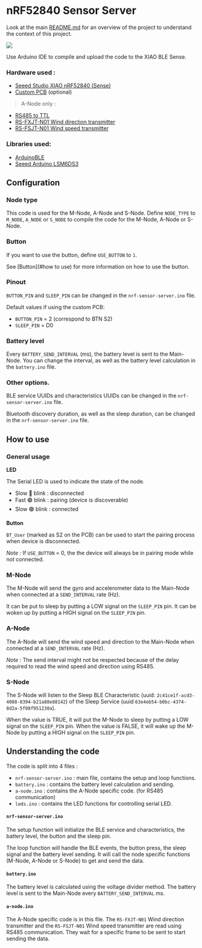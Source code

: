 # nRF52840 Sensor Server

Look at the main [README.md](../README.md) for an overview of the project to understand the context of this project.

<image src="../images/nodes.png">

Use Arduino IDE to compile and upload the code to the XIAO BLE Sense.

### Hardware used :

- [Seeed Studio XIAO nRF52840 (Sense)](https://wiki.seeedstudio.com/XIAO_BLE/)
- [Custom PCB](measure_board.pdf) (optional)

> A-Node only :

- [RS485 to TTL](https://techfun.sk/produkt/obojsmerny-prevodnik-ttl-usart-na-rs485/)
- [RS-FXJT-N01 Wind direction transmitter](https://instrucenter.com/wp-content/uploads/2022/03/RS-FXJT-N01.pdf)
- [RS-FSJT-N01 Wind speed transmitter](https://instrucenter.com/wp-content/uploads/2022/03/RS-FSJT-No1.pdf)

### Libraries used:

- [ArduinoBLE](https://www.arduino.cc/en/Reference/ArduinoBLE)
- [Seeed Arduino LSM6DS3](https://github.com/Seeed-Studio/Seeed_Arduino_LSM6DS3/)

## Configuration

### Node type

This code is used for the M-Node, A-Node and S-Node.
Define `NODE_TYPE` to `M_NODE`, `A_NODE` or `S_NODE` to compile the code for the M-Node, A-Node or S-Node.

### Button

If you want to use the button, define `USE_BUTTON` to `1`.

See [Button](#how to use) for more information on how to use the button.

### Pinout

`BUTTON_PIN` and `SLEEP_PIN` can be changed in the `nrf-sensor-server.ino` file.

Default values if using the custom PCB:

- `BUTTON_PIN` = 2 (correspond to BTN S2)
- `SLEEP_PIN` = D0

### Battery level

Every `BATTERY_SEND_INTERVAL` (ms), the battery level is sent to the Main-Node.
You can change the interval, as well as the battery level calculation in the `battery.ino` file.

### Other options.

BLE service UUIDs and characteristics UUIDs can be changed in the `nrf-sensor-server.ino` file.

Bluetooth discovery duration, as well as the sleep duration, can be changed in the `nrf-sensor-server.ino` file.

## How to use

### General usage

**LED**

The Serial LED is used to indicate the state of the node.

- Slow 🔴 blink : disconnected
- Fast 🟢 blink : pairing (device is discoverable)
- Slow 🟢 blink : connected

**Button**

`BT_User` (marked as S2 on the PCB) can be used to start the pairing process when device is disconnected.

_Note :_ If `USE_BUTTON` = 0, the the device will always be in pairing mode while not connected.

### M-Node

The M-Node will send the gyro and accelerometer data to the Main-Node when connected at a `SEND_INTERVAL` rate (Hz).

It can be put to sleep by putting a LOW signal on the `SLEEP_PIN` pin. It can be woken up by putting a HIGH signal on the `SLEEP_PIN` pin.

### A-Node

The A-Node will send the wind speed and direction to the Main-Node when connected at a `SEND_INTERVAL` rate (Hz).

_Note :_ The send interval might not be respected because of the delay required to read the wind speed and direction using RS485.

### S-Node

The S-Node will listen to the Sleep BLE Characteristic (uuid: `2c41ce1f-acd3-4088-8394-b21a88e88142`) of the Sleep Service (uuid `63e4eb54-b0bc-4374-8d2a-5f08f951230a`).

When the value is TRUE, it will put the M-Node to sleep by putting a LOW signal on the `SLEEP_PIN` pin. When the value is FALSE, it will wake up the M-Node by putting a HIGH signal on the `SLEEP_PIN` pin.

## Understanding the code

The code is split into 4 files :

- `nrf-sensor-server.ino` : main file, contains the setup and loop functions.
- `battery.ino` : contains the battery level calculation and sending.
- `a-node.ino` : contains the A-Node specific code. (for RS485 communication)
- `leds.ino` : contains the LED functions for controlling serial LED.

#### `nrf-sensor-server.ino`

The setup function will initialize the BLE service and characteristics, the battery level, the button and the sleep pin.

The loop function will handle the BLE events, the button press, the sleep signal and the battery level sending. It will call the node specific functions (M-Node, A-Node or S-Node) to get and send the data.

#### `battery.ino`

The battery level is calculated using the voltage divider method. The battery level is sent to the Main-Node every `BATTERY_SEND_INTERVAL` ms.

#### `a-node.ino`

The A-Node specific code is in this file. The `RS-FXJT-N01` Wind direction transmitter and the `RS-FSJT-N01` Wind speed transmitter are read using RS485 communication. They wait for a specific frame to be sent to start sending the data.
